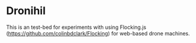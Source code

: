 Dronihil
========

This is an test-bed for experiments with using Flocking.js (https://github.com/colinbdclark/Flocking) for web-based
drone machines.

